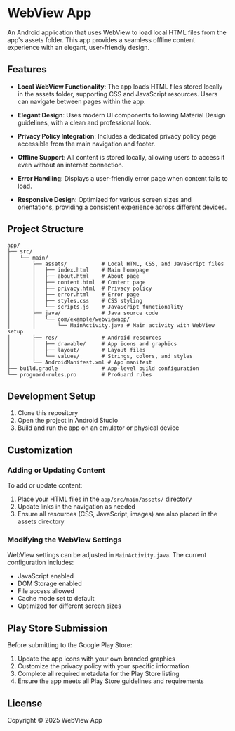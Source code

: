 # WebView App

An Android application that uses WebView to load local HTML files from the app's assets folder. This app provides a seamless offline content experience with an elegant, user-friendly design.

## Features

- **Local WebView Functionality**: The app loads HTML files stored locally in the assets folder, supporting CSS and JavaScript resources. Users can navigate between pages within the app.

- **Elegant Design**: Uses modern UI components following Material Design guidelines, with a clean and professional look.

- **Privacy Policy Integration**: Includes a dedicated privacy policy page accessible from the main navigation and footer.

- **Offline Support**: All content is stored locally, allowing users to access it even without an internet connection.

- **Error Handling**: Displays a user-friendly error page when content fails to load.

- **Responsive Design**: Optimized for various screen sizes and orientations, providing a consistent experience across different devices.

## Project Structure

```
app/
├── src/
│   └── main/
│       ├── assets/           # Local HTML, CSS, and JavaScript files
│       │   ├── index.html    # Main homepage
│       │   ├── about.html    # About page
│       │   ├── content.html  # Content page
│       │   ├── privacy.html  # Privacy policy
│       │   ├── error.html    # Error page
│       │   ├── styles.css    # CSS styling
│       │   └── scripts.js    # JavaScript functionality
│       ├── java/             # Java source code
│       │   └── com/example/webviewapp/
│       │       └── MainActivity.java # Main activity with WebView setup
│       ├── res/              # Android resources
│       │   ├── drawable/     # App icons and graphics
│       │   ├── layout/       # Layout files
│       │   └── values/       # Strings, colors, and styles
│       └── AndroidManifest.xml # App manifest
├── build.gradle              # App-level build configuration
└── proguard-rules.pro        # ProGuard rules
```

## Development Setup

1. Clone this repository
2. Open the project in Android Studio
3. Build and run the app on an emulator or physical device

## Customization

### Adding or Updating Content

To add or update content:

1. Place your HTML files in the `app/src/main/assets/` directory
2. Update links in the navigation as needed
3. Ensure all resources (CSS, JavaScript, images) are also placed in the assets directory

### Modifying the WebView Settings

WebView settings can be adjusted in `MainActivity.java`. The current configuration includes:

- JavaScript enabled
- DOM Storage enabled
- File access allowed
- Cache mode set to default
- Optimized for different screen sizes

## Play Store Submission

Before submitting to the Google Play Store:

1. Update the app icons with your own branded graphics
2. Customize the privacy policy with your specific information
3. Complete all required metadata for the Play Store listing
4. Ensure the app meets all Play Store guidelines and requirements

## License

Copyright © 2025 WebView App